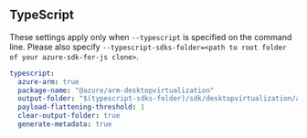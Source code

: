 ## TypeScript

These settings apply only when `--typescript` is specified on the command line.
Please also specify `--typescript-sdks-folder=<path to root folder of your azure-sdk-for-js clone>`.

``` yaml $(typescript)
typescript:
  azure-arm: true
  package-name: "@azure/arm-desktopvirtualization"
  output-folder: "$(typescript-sdks-folder)/sdk/desktopvirtualization/arm-desktopvirtualization"
  payload-flattening-threshold: 1
  clear-output-folder: true
  generate-metadata: true
```
